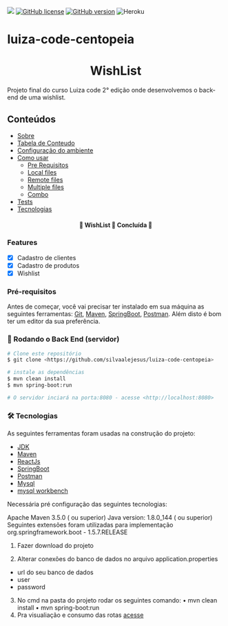 <img src="https://img.shields.io/static/v1?label=java&message=java&color=blue&style=flat&logo=ghost"/> [![GitHub license](https://img.shields.io/github/license/Naereen/StrapDown.js.svg)](https://github.com/Naereen/StrapDown.js/blob/master/LICENSE) [![GitHub version](https://badge.fury.io/gh/Naereen%2FStrapDown.js.svg)](https://github.com/Naereen/StrapDown.js) ![Heroku](https://heroku-badge.herokuapp.com/?app=heroku-badge)


# luiza-code-centopeia
<h1 align="center">WishList</h1>
Projeto final do curso Luiza code 2° edição onde desenvolvemos o back-end de uma wishlist.


## Conteúdos

<!--ts-->
   * [Sobre](#Sobre)
   * [Tabela de Conteudo](#tabela-de-conteudo)
   * [Configuração do ambiente](#instalacao)
   * [Como usar](#como-usar)
      * [Pre Requisitos](#pre-requisitos)
      * [Local files](#local-files)
      * [Remote files](#remote-files)
      * [Multiple files](#multiple-files)
      * [Combo](#combo)
   * [Tests](#testes)
   * [Tecnologias](#tecnologias)
<!--te-->

<h4 align="center"> 
	🚧  WishList 🚀 Concluída  🚧
</h4>

### Features

- [x] Cadastro de clientes
- [x] Cadastro de produtos
- [x] Wishlist

### Pré-requisitos

Antes de começar, você vai precisar ter instalado em sua máquina as seguintes ferramentas:
[Git](https://git-scm.com), [Maven](https://maven.apache.org/), [SpringBoot](https://spring.io/projects/spring-boot), [Postman](https://www.postman.com/).
Além disto é bom ter um editor da sua preferência.

### 🎲 Rodando o Back End (servidor)

```bash
# Clone este repositório
$ git clone <https://github.com/silvaalejesus/luiza-code-centopeia>

# instale as dependências
$ mvn clean install
$ mvn spring-boot:run

# O servidor inciará na porta:8080 - acesse <http://localhost:8080>
```
### 🛠 Tecnologias

As seguintes ferramentas foram usadas na construção do projeto:

- [JDK](https://www.oracle.com/br/java/technologies/javase-downloads.html)
- [Maven](https://maven.apache.org/)
- [ReactJs](https://pt-br.reactjs.org/)
- [SpringBoot](https://spring.io/projects/spring-boot)
- [Postman](https://www.postman.com/)
- [Mysql](https://www.mysql.com/)
- [mysql workbench](https://www.mysql.com/products/workbench/)

Necessária pré configuração das seguintes tecnologias:

Apache Maven 3.5.0 ( ou superior) Java version: 1.8.0_144 ( ou superior) Seguintes extensões foram utilizadas para implementação org.springframework.boot - 1.5.7.RELEASE

1. Fazer download do projeto

2. Alterar conexões do banco de dados no arquivo application.properties
 * url do seu banco de dados
 * user
 * password
3. No cmd na pasta do projeto rodar os seguintes comando:
• mvn clean install
• mvn spring-boot:run
4. Pra visualiação e consumo das rotas [acesse]( http://localhost:8080/swagger-ui.html#/)
 


